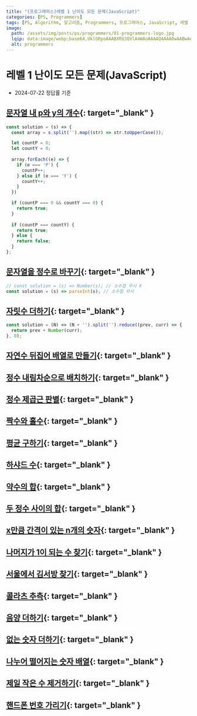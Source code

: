 ```yaml
---
title: "[프로그래머스]레벨 1 난이도 모든 문제(JavaScript)"
categories: [PS, Programmers]
tags: [PS, Algorithm, 알고리즘, Programmers, 프로그래머스, JavaScript, 레벨 1]
image:
  path: /assets/img/posts/ps/programmers/01-programmers-logo.jpg
  lqip: data:image/webp;base64,UklGRpoAAABXRUJQVlA4WAoAAAAQAAAADwAABwAAQUxQSDIAAAARL0AmbZurmr57yyIiqE8oiG0bejIYEQTgqiDA9vqnsUSI6H+oAERp2HZ65qP/VIAWAFZQOCBCAAAA8AEAnQEqEAAIAAVAfCWkAALp8sF8rgRgAP7o9FDvMCkMde9PK7euH5M1m6VWoDXf2FkP3BqV0ZYbO6NA/VFIAAAA
  alt: programmers
---
```


# 레벨 1 난이도 모든 문제(JavaScript)

- 2024-07-22 정답률 기준

## [문자열 내 p와 y의 개수](https://school.programmers.co.kr/learn/courses/30/lessons/12916){: target="_blank" }

```javascript
const solution = (s) => {
  const array = s.split('').map((str) => str.toUpperCase());

  let countP = 0;
  let countY = 0;
    
  array.forEach((e) => {
    if (e === 'P') {
      countP++;
    } else if (e === 'Y') {
      countY++;
    }
  })

  if (countP === 0 && countY === 0) {
    return true;
  }
    
  if (countP === countY) {
    return true;
  } else {
    return false;
  }
};
```

## [문자열을 정수로 바꾸기](https://school.programmers.co.kr/learn/courses/30/lessons/12925){: target="_blank" }

```javascript
// const solution = (s) => Number(s); // 소수점 무시 X
const solution = (s) => parseInt(s); // 소수점 무시
```

## [자릿수 더하기](https://school.programmers.co.kr/learn/courses/30/lessons/12931){: target="_blank" }

```javascript
const solution = (N) => (N + '').split('').reduce((prev, curr) => {
  return prev + Number(curr); 
}, 0);
```

## [자연수 뒤집어 배열로 만들기](https://school.programmers.co.kr/learn/courses/30/lessons/){: target="_blank" }

## [정수 내림차순으로 배치하기](https://school.programmers.co.kr/learn/courses/30/lessons/){: target="_blank" }

## [정수 제곱근 판별](https://school.programmers.co.kr/learn/courses/30/lessons/){: target="_blank" }

## [짝수와 홀수](https://school.programmers.co.kr/learn/courses/30/lessons/){: target="_blank" }

## [평균 구하기](https://school.programmers.co.kr/learn/courses/30/lessons/){: target="_blank" }

## [하샤드 수](https://school.programmers.co.kr/learn/courses/30/lessons/){: target="_blank" }

## [약수의 합](https://school.programmers.co.kr/learn/courses/30/lessons/){: target="_blank" }

## [두 정수 사이의 합](https://school.programmers.co.kr/learn/courses/30/lessons/){: target="_blank" }

## [x만큼 간격이 있는 n개의 숫자](https://school.programmers.co.kr/learn/courses/30/lessons/){: target="_blank" }

## [나머지가 1이 되는 수 찾기](https://school.programmers.co.kr/learn/courses/30/lessons/){: target="_blank" }

## [서울에서 김서방 찾기](https://school.programmers.co.kr/learn/courses/30/lessons/){: target="_blank" }

## [콜라츠 추측](https://school.programmers.co.kr/learn/courses/30/lessons/){: target="_blank" }

## [음양 더하기](https://school.programmers.co.kr/learn/courses/30/lessons/){: target="_blank" }

## [없는 숫자 더하기](https://school.programmers.co.kr/learn/courses/30/lessons/){: target="_blank" }

## [나누어 떨어지는 숫자 배열](https://school.programmers.co.kr/learn/courses/30/lessons/){: target="_blank" }

## [제일 작은 수 제거하기](https://school.programmers.co.kr/learn/courses/30/lessons/){: target="_blank" }

## [핸드폰 번호 가리기](https://school.programmers.co.kr/learn/courses/30/lessons/){: target="_blank" }